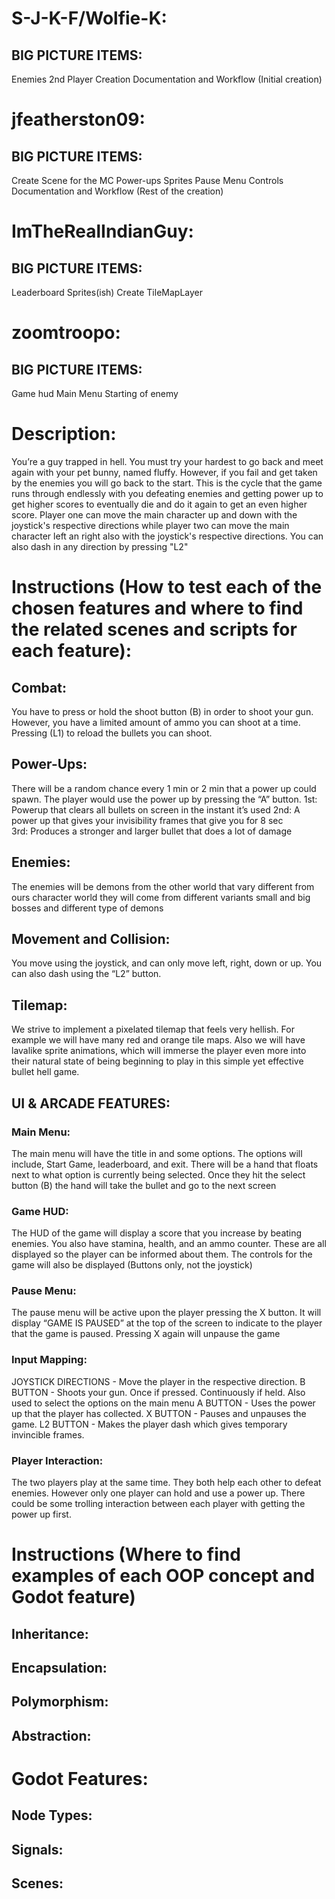 # S-J-K-F/Wolfie-K:
## BIG PICTURE ITEMS:
Enemies
2nd Player Creation
Documentation and Workflow (Initial creation)

# jfeatherston09:
## BIG PICTURE ITEMS:
Create Scene for the MC
Power-ups
Sprites
Pause Menu
Controls
Documentation and Workflow (Rest of the creation)
# ImTheRealIndianGuy:
## BIG PICTURE ITEMS:
Leaderboard
Sprites(ish)
Create TileMapLayer

# zoomtroopo:
## BIG PICTURE ITEMS:
Game hud
Main Menu
Starting of enemy

# Description:
You’re a guy trapped in hell. You must try your hardest to go back and meet again with your pet bunny, named fluffy. However, if you fail and get taken by the enemies you will go back to the start. This is the cycle that the game runs through endlessly with you defeating enemies and getting power up to get higher scores to eventually die and do it again to get an even higher score. Player one can move the main character up and down with the joystick's respective directions while player two can move the main character left an right also with the joystick's respective directions. You can also dash in any direction by pressing "L2"

# Instructions (How to test each of the chosen features and where to find the related scenes and scripts for each feature):
## Combat:
You have to press or hold the shoot button (B) in order to shoot your gun. However, you have a limited amount of ammo you can shoot at a time. Pressing (L1) to reload the bullets you can shoot.

## Power-Ups:
There will be a random chance every 1 min or 2 min that a power up could spawn. The player would use the power up by pressing the  “A” button.
1st: Powerup that clears all bullets on screen in the instant it’s used
2nd: A power up that gives your invisibility frames that give you for 8 sec  
3rd: Produces a stronger and larger bullet that does a lot of damage 

## Enemies:
The enemies will be demons from the other world that vary different from ours character world they will come from different variants small and big bosses and different type of demons  

## Movement and Collision:
You move using the joystick, and can only move left, right, down or up. You can also dash using the “L2” button.

## Tilemap:
We strive to implement a pixelated tilemap that feels very hellish. For example we will have many red and orange tile maps. Also we will have lavalike sprite animations, which will immerse the player even more into their natural state of being beginning to play in this simple yet effective bullet hell game.

## UI & ARCADE FEATURES:
### Main Menu:
The main menu will have the title in and some options. The options will include, Start Game, leaderboard, and exit. There will be a hand that floats next to what option is currently being selected. Once they hit the select button (B) the hand will take the bullet and go to the next screen

### Game HUD:
The HUD of the game will display a score that you increase by beating enemies. You also have stamina, health, and an ammo counter. These are all displayed so the player can be informed about them. The controls for the game will also be displayed (Buttons only, not the joystick)

### Pause Menu:
The pause menu will be active upon the player pressing the X button. It will display “GAME IS PAUSED” at the top of the screen to indicate to the player that the game is paused. Pressing X again will unpause the game

### Input Mapping:
JOYSTICK DIRECTIONS - Move the player in the respective direction.
B BUTTON - Shoots your gun. Once if pressed. Continuously if held. Also used to select the options on the main menu
A BUTTON - Uses the power up that the player has collected.
X BUTTON - Pauses and unpauses the game.
L2 BUTTON - Makes the player dash which gives temporary invincible frames.

### Player Interaction:
The two players play at the same time. They both help each other to defeat enemies. However only one player can hold and use a power up. There could be some trolling interaction between each player with getting the power up first.

# Instructions (Where to find examples of each OOP concept and Godot feature)
## Inheritance:

## Encapsulation:

## Polymorphism:

## Abstraction:

# Godot Features:
## Node Types:

## Signals:

## Scenes:
